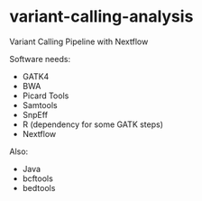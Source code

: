 # variant-calling-analysis
Variant Calling Pipeline with Nextflow

Software needs:
- GATK4
- BWA
- Picard Tools
- Samtools
- SnpEff
- R (dependency for some GATK steps)
- Nextflow

Also: 
- Java
- bcftools
- bedtools

